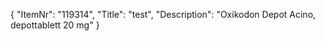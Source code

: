 {
  "ItemNr": "119314",
  "Title": "test",
  "Description": "Oxikodon Depot Acino, depottablett 20 mg"
}